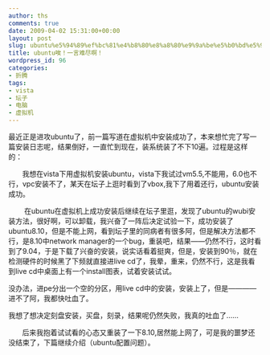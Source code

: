 ```yaml
---
author: ths
comments: true
date: 2009-04-02 15:31:00+00:00
layout: post
slug: ubuntu%e5%94%89%ef%bc%81%e4%b8%80%e8%a8%80%e9%9a%be%e5%b0%bd%e5%95%8a%ef%bc%81
title: ubuntu唉！一言难尽啊！
wordpress_id: 96
categories:
- 折腾
tags:
- vista
- 坛子
- 电脑
- 虚拟机
---
```



最近正是进攻ubuntu了，前一篇写道在虚拟机中安装成功了，本来想忙完了写一篇安装日志呢，结果倒好，一直忙到现在，装系统装了不下10遍。过程是这样的：  


      
我想在vista下用虚拟机安装ubuntu，vista下我试过vm5.5,不能用，6.0也不行，vpc安装不了，某天在坛子上逛时看到了vbox,我下了用着还行，ubuntu安装成功。  


       
在ubuntu在虚拟机上成功安装后继续在坛子里逛，发现了ubuntu的wubi安装方法，很好啊，可以卸载，我兴奋了一阵后决定试验一下，成功安装了ubuntu8.10，但是不能上网，看到坛子里的同病者有很多阿，但是解决方法都不行，是8.10中network
manager的一个bug，重装吧，结果——仍然不行，这时看到了9.04，于是下载了兴奋的安装，说实话看着挺爽，但是，安装到90％，就在检测硬件的时候黑了下频就直接进live
cd了，我晕，重来，仍然不行，这是我看到live cd中桌面上有一个install图表，试着安装试试。  

没办法，进pe分出一个空的分区，用live cd中的安装，安装上了，但是————进不了阿，我都快吐血了。  

我想了想决定刻盘安装，买盘，刻录，结果呢仍然失败，我真的吐血了……  

      
后来我抱着试试看的心态又重装了一下8.10,居然能上网了，可是我的噩梦还没结束了，下篇继续介绍（ubuntu配置问题）。  




